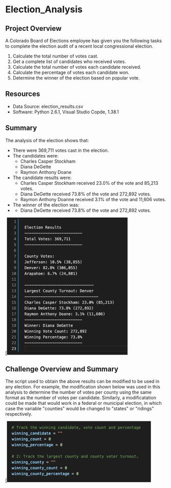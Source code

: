 # Election_Analysis

## Project Overview
A Colorado Board of Elections employee has given you the following tasks to complete the election audit of a recent local congressional election.

1. Calculate the total number of votes cast.
2. Get a complete list of candidates who received votes.
3. Calculate the total number of votes each candidate received.
4. Calculate the percentage of votes each candidate won.
5. Determine the winner of the election based on popular vote.

## Resources
- Data Source: election_results.csv
- Software: Python 2.6.1, Visual Studio Copde, 1.38.1

## Summary
The analysis of the election shows that:
- There were 369,711 votes cast in the election.
- The candidates were:
    - Charles Casper Stockham
    - Diana DeGette
    - Raymon Anthony Doane
- The candidate results were:
    - Charles Casper Stockham received 23.0% of the vote and 85,213 votes.
    - Diana DeGette received 73.8% of the vote and 272,892 votes.
    - Raymon Anthony Doanne received 3.1% of the vote and 11,606 votes.
- The winner of the election was:
-   - Diana DeGette received 73.8% of the vote and 272,892 votes.

[![name](https://github.com/DimitriGianna/Election_Analysis/blob/main/Resources/Election_Results.png?raw=true)

## Challenge Overview and Summary
The script used to obtain the above results can be modified  to be used in any election. For example, the modification shown below was used in this analysis to determine the number of votes per county using the same format as the number of votes per candidate. Similarly, a modificatation could be made that would work in a federal or municipal election, in which case the variable "counties" would be changed to "states" or "ridings" respectively.

[![name](https://github.com/DimitriGianna/Election_Analysis/blob/main/Resources/Script_Modification.png?raw=true)
